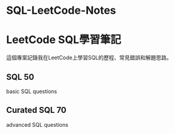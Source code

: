 # SQL-LeetCode-Notes
# LeetCode SQL學習筆記

這個專案記錄我在LeetCode上學習SQL的歷程、常見錯誤和解題思路。

## SQL 50
basic SQL questions

## Curated SQL 70 
advanced SQL questions
